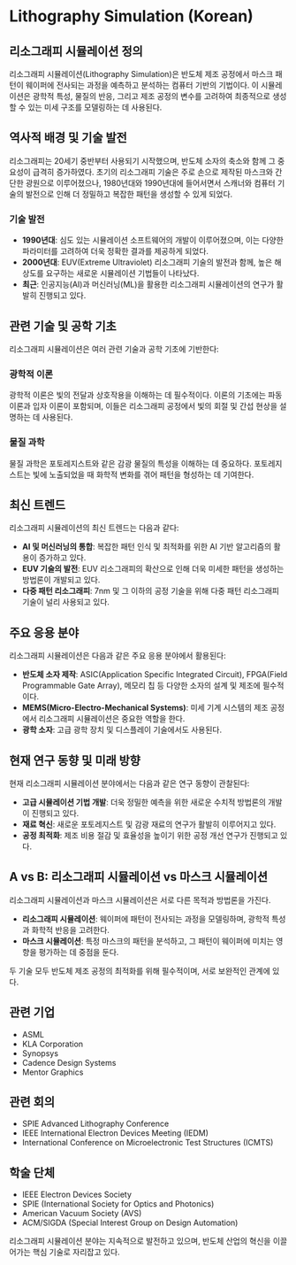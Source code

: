 # Lithography Simulation (Korean)

## 리소그래피 시뮬레이션 정의

리소그래피 시뮬레이션(Lithography Simulation)은 반도체 제조 공정에서 마스크 패턴이 웨이퍼에 전사되는 과정을 예측하고 분석하는 컴퓨터 기반의 기법이다. 이 시뮬레이션은 광학적 특성, 물질의 반응, 그리고 제조 공정의 변수를 고려하여 최종적으로 생성할 수 있는 미세 구조를 모델링하는 데 사용된다.

## 역사적 배경 및 기술 발전

리소그래피는 20세기 중반부터 사용되기 시작했으며, 반도체 소자의 축소와 함께 그 중요성이 급격히 증가하였다. 초기의 리소그래피 기술은 주로 손으로 제작된 마스크와 간단한 광원으로 이루어졌으나, 1980년대와 1990년대에 들어서면서 스캐너와 컴퓨터 기술의 발전으로 인해 더 정밀하고 복잡한 패턴을 생성할 수 있게 되었다. 

### 기술 발전

- **1990년대**: 심도 있는 시뮬레이션 소프트웨어의 개발이 이루어졌으며, 이는 다양한 파라미터를 고려하여 더욱 정확한 결과를 제공하게 되었다.
- **2000년대**: EUV(Extreme Ultraviolet) 리소그래피 기술의 발전과 함께, 높은 해상도를 요구하는 새로운 시뮬레이션 기법들이 나타났다.
- **최근**: 인공지능(AI)과 머신러닝(ML)을 활용한 리소그래피 시뮬레이션의 연구가 활발히 진행되고 있다.

## 관련 기술 및 공학 기초

리소그래피 시뮬레이션은 여러 관련 기술과 공학 기초에 기반한다:

### 광학적 이론

광학적 이론은 빛의 전달과 상호작용을 이해하는 데 필수적이다. 이론의 기초에는 파동 이론과 입자 이론이 포함되며, 이들은 리소그래피 공정에서 빛의 회절 및 간섭 현상을 설명하는 데 사용된다.

### 물질 과학

물질 과학은 포토레지스트와 같은 감광 물질의 특성을 이해하는 데 중요하다. 포토레지스트는 빛에 노출되었을 때 화학적 변화를 겪어 패턴을 형성하는 데 기여한다.

## 최신 트렌드

리소그래피 시뮬레이션의 최신 트렌드는 다음과 같다:

- **AI 및 머신러닝의 통합**: 복잡한 패턴 인식 및 최적화를 위한 AI 기반 알고리즘의 활용이 증가하고 있다.
- **EUV 기술의 발전**: EUV 리소그래피의 확산으로 인해 더욱 미세한 패턴을 생성하는 방법론이 개발되고 있다.
- **다중 패턴 리소그래피**: 7nm 및 그 이하의 공정 기술을 위해 다중 패턴 리소그래피 기술이 널리 사용되고 있다.

## 주요 응용 분야

리소그래피 시뮬레이션은 다음과 같은 주요 응용 분야에서 활용된다:

- **반도체 소자 제작**: ASIC(Application Specific Integrated Circuit), FPGA(Field Programmable Gate Array), 메모리 칩 등 다양한 소자의 설계 및 제조에 필수적이다.
- **MEMS(Micro-Electro-Mechanical Systems)**: 미세 기계 시스템의 제조 공정에서 리소그래피 시뮬레이션은 중요한 역할을 한다.
- **광학 소자**: 고급 광학 장치 및 디스플레이 기술에서도 사용된다.

## 현재 연구 동향 및 미래 방향

현재 리소그래피 시뮬레이션 분야에서는 다음과 같은 연구 동향이 관찰된다:

- **고급 시뮬레이션 기법 개발**: 더욱 정밀한 예측을 위한 새로운 수치적 방법론의 개발이 진행되고 있다.
- **재료 혁신**: 새로운 포토레지스트 및 감광 재료의 연구가 활발히 이루어지고 있다.
- **공정 최적화**: 제조 비용 절감 및 효율성을 높이기 위한 공정 개선 연구가 진행되고 있다.

## A vs B: 리소그래피 시뮬레이션 vs 마스크 시뮬레이션

리소그래피 시뮬레이션과 마스크 시뮬레이션은 서로 다른 목적과 방법론을 가진다. 

- **리소그래피 시뮬레이션**: 웨이퍼에 패턴이 전사되는 과정을 모델링하며, 광학적 특성과 화학적 반응을 고려한다.
- **마스크 시뮬레이션**: 특정 마스크의 패턴을 분석하고, 그 패턴이 웨이퍼에 미치는 영향을 평가하는 데 중점을 둔다.

두 기술 모두 반도체 제조 공정의 최적화를 위해 필수적이며, 서로 보완적인 관계에 있다.

## 관련 기업

- ASML
- KLA Corporation
- Synopsys
- Cadence Design Systems
- Mentor Graphics

## 관련 회의

- SPIE Advanced Lithography Conference
- IEEE International Electron Devices Meeting (IEDM)
- International Conference on Microelectronic Test Structures (ICMTS)

## 학술 단체

- IEEE Electron Devices Society
- SPIE (International Society for Optics and Photonics)
- American Vacuum Society (AVS)
- ACM/SIGDA (Special Interest Group on Design Automation)

리소그래피 시뮬레이션 분야는 지속적으로 발전하고 있으며, 반도체 산업의 혁신을 이끌어가는 핵심 기술로 자리잡고 있다.